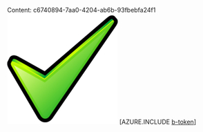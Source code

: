 Content: c6740894-7aa0-4204-ab6b-93fbebfa24f1![image](77c46ceb-afdf-4038-b299-8fb03454f1b5.png)
[AZURE.INCLUDE [b-token](50803fcf-85a8-419f-bb06-2b1838ae5886.md)]
